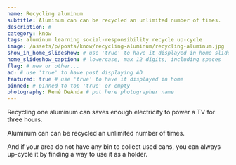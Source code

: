 ```yaml
---
name: Recycling aluminum
subtitle: Aluminum can can be recycled an unlimited number of times.
description: #
category: know
tags: aluminum learning social-responsibility recycle up-cycle
image: /assets/p/posts/know/recycling-aluminum/recycling-aluminum.jpg
show_in_home_slideshow: # use 'true' to have it displayed in home slideshow
home_slideshow_caption: # lowercase, max 12 digits, including spaces
flag: # new or other...
ad: # use 'true' to have post displaying AD
featured: true # use 'true' to have it displayed in home
pinned: # pinned to top 'true' or empty
photography: René DeAnda # put here photographer name
---
```

Recycling one aluminum can saves enough electricity to power a TV for three hours.

Aluminum can can be recycled an unlimited number of times.

And if your area do not have any bin to collect used cans, you can always up-cycle it by finding a way to use it as a holder.
